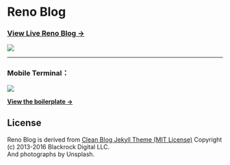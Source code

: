# Reno Blog

### [View Live Reno Blog &rarr;](https://lskreno.vip)

![](https://lsklee1.github.io/img/blog-desktop.jpg)  

---
### Mobile Terminal：    
<img src="https://raw.githubusercontent.com/LSKReno/LSKLee1.github.io/master/img/RenoBrowserRecord.gif" />


**[View the boilerplate &rarr;](http://huangxuan.me/huxblog-boilerplate/)**

## License

Reno Blog is derived from [Clean Blog Jekyll Theme (MIT License)](https://github.com/BlackrockDigital/startbootstrap-clean-blog-jekyll/)
Copyright (c) 2013-2016 Blackrock Digital LLC.  
And photographs by Unsplash.

